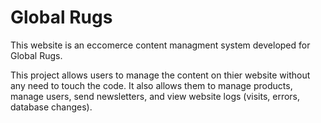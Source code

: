 # Global Rugs

This website is an eccomerce content managment system developed for Global Rugs.

This project allows users to manage the content on thier website without any need to touch the code. It also allows them to manage products, manage users, send newsletters, and view website logs (visits, errors, database changes).
